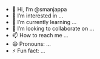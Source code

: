 - 👋 Hi, I’m @smanjappa
- 👀 I’m interested in ...
- 🌱 I’m currently learning ...
- 💞️ I’m looking to collaborate on ...
- 📫 How to reach me ...
- 😄 Pronouns: ...
- ⚡ Fun fact: ...

<!---
smanjappa/smanjappa is a ✨ special ✨ repository because its `README.md` (this file) appears on your GitHub profile.
You can click the Preview link to take a look at your changes.
--->
